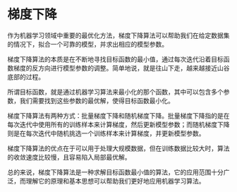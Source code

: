 # 梯度下降

作为机器学习领域中重要的最优化方法，梯度下降算法可以帮助我们在给定数据集的情况下，拟合一个可靠的模型，并求出相应的模型参数。

梯度下降算法的本质是在不断地寻找目标函数的最小值，通过每次迭代沿着目标函数梯度的反方向进行模型参数的调整。简单地说，就是往山下走，越来越接近山谷底部的过程。

所谓目标函数，就是通过机器学习算法来最小化的那个函数，其中可以包含多个参数，我们需要找到这些参数的最优解，使得目标函数最小化。

梯度下降算法有两种方式：批量梯度下降和随机梯度下降。批量梯度下降指的是在每次迭代中使用所有的训练样本来计算梯度，然后更新模型参数；而随机梯度下降则是在每次迭代中随机挑选一个训练样本来计算梯度，并更新模型参数。

梯度下降算法的优点在于可以用于处理大规模数据，但在训练数据比较大时，算法的收敛速度比较慢，且容易陷入局部最优解。

总的来说，梯度下降算法是一种求解目标函数最小值的算法，它的应用范围十分广泛，而理解它的原理和基本思想可以帮助我们更好地应用机器学习算法。